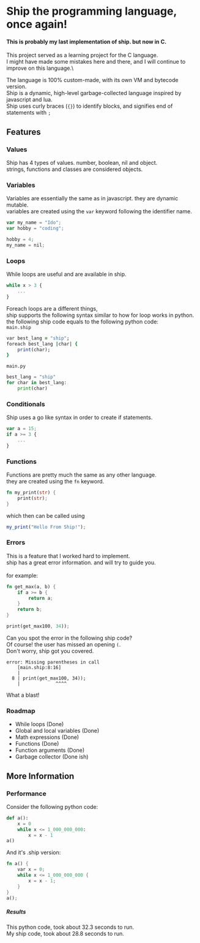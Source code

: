 # Ship the programming language, once again!

#### This is probably my last implementation of ship. but now in C.

This project served as a learning project for the C language.\
I might have made some mistakes here and there, and I will continue to improve on this language.\

The language is 100% custom-made, with its own VM and bytecode version.\
Ship is a dynamic, high-level garbage-collected language inspired by javascript and lua.\
Ship uses curly braces (`{}`) to identify blocks, and signifies end of statements with `;`


## Features

### Values
Ship has 4 types of values.
number, boolean, nil and object.\
strings, functions and classes are considered objects.


### Variables
Variables are essentially the same as in javascript. they are dynamic mutable.\
variables are created using the `var` keyword following the identifier name. 
```javascript
var my_name = "Ido";
var hobby = "coding";

hobby = 4;
my_name = nil;
```

### Loops
While loops are useful and are available in ship.
```javascript
while x > 3 {
    ...
}
```

Foreach loops are a different things,\
ship supports the following syntax similar to how for loop works in python.\
the following ship code equals to the following python code:\
`main.ship`
```ruby
var best_lang = "ship";
foreach best_lang |char| {
    print(char);
}
```
`main.py`
```python
best_lang = "ship"
for char in best_lang:
    print(char)
```



### Conditionals
Ship uses a go like syntax in order to create if statements.
```javascript
var a = 15;
if a >= 3 {
    ...
}
```

### Functions
Functions are pretty much the same as any other language.\
they are created using the `fn` keyword.
```rust
fn my_print(str) {
    print(str);
}
```
which then can be called using
```javascript
my_print("Hello From Ship!");
```

### Errors
This is a feature that I worked hard to implement.\
ship has a great error information. and will try to guide you.\
\
for example:
```rust
fn get_max(a, b) {
    if a >= b {
        return a;
    }
    return b;
}

print(get_max100, 34));
```
Can you spot the error in the following ship code?\
Of course! the user has missed an opening `(`.\
Don't worry, ship got you covered.
```
error: Missing parentheses in call
    [main.ship:8:16]
    |
  8 | print(get_max100, 34));
    |             ^^^^
```
What a blast!

### Roadmap
- While loops (Done)
- Global and local variables (Done)
- Math expressions (Done)
- Functions (Done)
- Function arguments (Done)
- Garbage collector (Done ish)



## More Information

### Performance

Consider the following python code:
```python
def a():
    x = 0
    while x <= 1_000_000_000:
        x = x - 1
a()
```

And it's .ship version:
```rust
fn a() {
    var x = 0;
    while x <= 1_000_000_000 {
        x = x - 1;
    }
}
a();
```

##### Results
This python code, took about 32.3 seconds to run.\
My ship code, took about 28.8 seconds to run. 

